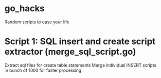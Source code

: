 # go_hacks
Random scripts to ease your life

# Script 1: SQL insert and create script extractor (merge_sql_script.go)
Extract sql files for create table statements
Merge individual INSERT scripts in bunch of 1000 for faster processing 
